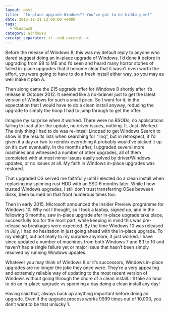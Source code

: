 ```yaml
---
layout: post
title:  "In-place upgrade Windows?! You’ve got to be kidding me!"
date: 2015-12-21 13:00:00 +0000
tags:
  - Windows8
category: Windows8
excerpt_separator: <!--end_excerpt-->
---
```


Before the release of Windows 8, this was my default reply to anyone who dared suggest doing an in-place upgrade of Windows. I’d done it before in upgrading from 98 to ME and I’d seen and heard many horror stories of failed in-place upgrades that it become clear that it wasn’t even worth the effort, you were going to have to do a fresh install either way, so you may as well make it plan A.
<!--end_excerpt-->
Then along came the £15 upgrade offer for Windows 8 shortly after it’s release in October 2012. It seemed like a no-brainer just to get the latest version of Windows for such a small price. So I went for it, in the expectation that I would have to do a clean install anyway, reducing the upgrade to simply the hoop I had to jump through to get the offer.

Imagine my surprise when it worked. There were no BSODs, no applications failing to load after the update, no driver issues, nothing. It. Just. Worked. The only thing I had to do was re-intsall Linqpad to get Windows Search to show in the results lists when searching for “linq”, but in retrospect, if I’d given it a day or two to reindex everything it probably would’ve picked it up on it’s own eventually. In the months after, I upgraded several more machines and witnessed a number of other upgrades, all of them completed with at most minor issues easily solved by driver/Windows updates, or no issues at all. My faith in Windows in-place upgrades was restored.

That upgraded OS served me faithfully until I elected do a clean install when replacing my spinning rust HDD with an SSD 6 months later. While I now trusted Windows upgrades, I still don’t trust transferring OSes between disks, been burned on that front numerous times too.

Then in early 2015, Microsoft announced the Insider Preview programme for Windows 10. Why not I thought, so I took a laptop, signed up, and in the following 6 months, saw in-place upgrade afer in-place upgrade take place, successfully too for the most part, while keeping in mind this was pre-release so breakages were expected. By the time Windows 10 was released in July, I had no hesitation in just going ahead with the in-place upgrade. To my delight, but not really to my surprise anymore, it just worked. I have since updated a number of machines from both Windows 7 and 8.1 to 10 and haven’t had a single failure yet or major issue that hasn’t been simply resolved by running Windows updates.

Whatever you may think of Windows 8 or it’s successors, Windows in-place upgrades are no longer the joke they once were. They’re a very appealing and extremely reliable way of updating to the most recent version of Windows without going through the chore of a clean install. I’ll take an hour to do an in-place upgrade vs spending a day doing a clean install any day!

Having said that, always back up anything important before doing an upgrade. Even if the upgrade process works 9999 times out of 10,000, you don’t want to be that unlucky 1.
